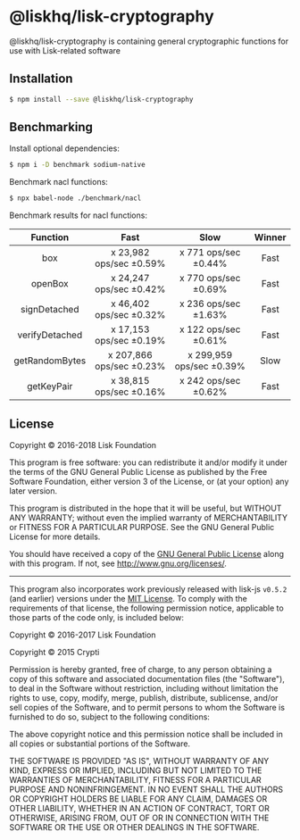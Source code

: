 # @liskhq/lisk-cryptography

@liskhq/lisk-cryptography is containing general cryptographic functions for use with Lisk-related software

## Installation

```sh
$ npm install --save @liskhq/lisk-cryptography
```

## Benchmarking

Install optional dependencies:

```sh
$ npm i -D benchmark sodium-native
```

Benchmark nacl functions:

```sh
$ npx babel-node ./benchmark/nacl
```

Benchmark results for nacl functions:

| Function            | Fast                     | Slow                     | Winner |      
| :-----------------: | :-----------------------:|:-----------------------: | :----: |       
| box                 | x 23,982 ops/sec ±0.59%  | x 771 ops/sec ±0.44%     |  Fast  |
| openBox             | x 24,247 ops/sec ±0.42%  | x 770 ops/sec ±0.69%     |  Fast  |
| signDetached        | x 46,402 ops/sec ±0.32%  | x 236 ops/sec ±1.63%     |  Fast  |
| verifyDetached      | x 17,153 ops/sec ±0.19%  | x 122 ops/sec ±0.61%     |  Fast  |
| getRandomBytes      | x 207,866 ops/sec ±0.23% | x 299,959 ops/sec ±0.39% |  Slow  |
| getKeyPair          | x 38,815 ops/sec ±0.16%  | x 242 ops/sec ±0.62%     |  Fast  |

## License

Copyright © 2016-2018 Lisk Foundation

This program is free software: you can redistribute it and/or modify it under the terms of the GNU General Public License as published by the Free Software Foundation, either version 3 of the License, or (at your option) any later version.

This program is distributed in the hope that it will be useful, but WITHOUT ANY WARRANTY; without even the implied warranty of MERCHANTABILITY or FITNESS FOR A PARTICULAR PURPOSE. See the GNU General Public License for more details.

You should have received a copy of the [GNU General Public License](https://github.com/LiskHQ/lisk-elements/tree/master/LICENSE) along with this program.  If not, see <http://www.gnu.org/licenses/>.

***

This program also incorporates work previously released with lisk-js `v0.5.2` (and earlier) versions under the [MIT License](https://opensource.org/licenses/MIT). To comply with the requirements of that license, the following permission notice, applicable to those parts of the code only, is included below:

Copyright © 2016-2017 Lisk Foundation

Copyright © 2015 Crypti

Permission is hereby granted, free of charge, to any person obtaining a copy of this software and associated documentation files (the "Software"), to deal in the Software without restriction, including without limitation the rights to use, copy, modify, merge, publish, distribute, sublicense, and/or sell copies of the Software, and to permit persons to whom the Software is furnished to do so, subject to the following conditions:

The above copyright notice and this permission notice shall be included in all copies or substantial portions of the Software.

THE SOFTWARE IS PROVIDED "AS IS", WITHOUT WARRANTY OF ANY KIND, EXPRESS OR IMPLIED, INCLUDING BUT NOT LIMITED TO THE WARRANTIES OF MERCHANTABILITY, FITNESS FOR A PARTICULAR PURPOSE AND NONINFRINGEMENT. IN NO EVENT SHALL THE AUTHORS OR COPYRIGHT HOLDERS BE LIABLE FOR ANY CLAIM, DAMAGES OR OTHER LIABILITY, WHETHER IN AN ACTION OF CONTRACT, TORT OR OTHERWISE, ARISING FROM, OUT OF OR IN CONNECTION WITH THE SOFTWARE OR THE USE OR OTHER DEALINGS IN THE SOFTWARE.


[Lisk Core GitHub]: https://github.com/LiskHQ/lisk
[Lisk documentation site]: https://lisk.io/documentation/lisk-elements
